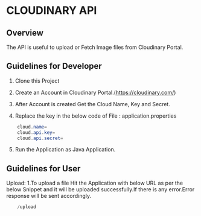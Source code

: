 # CLOUDINARY API

## Overview
The API is useful to upload or Fetch Image files from Cloudinary Portal.

## Guidelines for Developer

1. Clone this Project

2. Create an Account in Cloudinary Portal.(https://cloudinary.com/)

3. After Account is created Get the Cloud Name, Key and Secret.

4. Replace the key in the below code of File : application.properties
```java
	cloud.name=
	cloud.api.key=
	cloud.api.secret=
```
5. Run the Application as Java Application.

## Guidelines for User

Upload:
1.To upload a file Hit the Application with below URL as per the below Snippet and it will be uploaded successfully.If there is any error.Error response will be sent accordingly.

```java
	/upload
```
